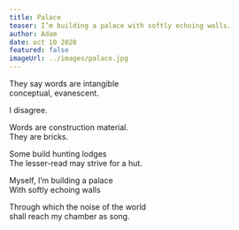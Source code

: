```yaml
---
title: Palace
teaser: I’m building a palace with softly echoing walls.
author: Adam
date: oct 10 2020
featured: false
imageUrl: ../images/palace.jpg
---
```


They say words are intangible  
conceptual, evanescent.

I disagree.

Words are construction material.  
They are bricks.

Some build hunting lodges  
The lesser-read may strive for a hut.

Myself, I’m building a palace  
With softly echoing walls

Through which the noise of the world  
shall reach my chamber as song.
